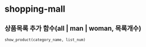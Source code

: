 # shopping-mall
## 상품목록 추가 함수(all | man | woman, 목록개수)
~~~ 
show_product(category_name, list_num)
~~~
